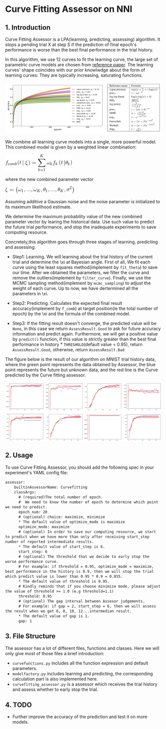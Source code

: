 Curve Fitting Assessor on NNI
===

## 1. Introduction
Curve Fitting Assessor is a LPA(learning, predicting, assessing) algorithm. It stops a pending trial X at step S if the prediction of final epoch's performance is worse than the best final performance in the trial history.

In this algorithm, we use 12 curves to fit the learning curve, the large set of parametric curve models are chosen from [reference paper][1]. The learning curves' shape coincides with our prior knowlwdge about the form of learning curves: They are typically increasing, saturating functions.

![](../img/curvefitting_learning_curve.PNG)

We combine all learning curve models into a single, more powerful model. This combined model is given by a weighted linear combination:

![](../img/curvefitting_f_comb.gif)

where the new combined parameter vector

![](../img/curvefitting_expression_xi.gif)

Assuming additive a Gaussian noise and the noise parameter is initialized to its maximum likelihood estimate.

We determine the maximum probability value of the new combined parameter vector by learing the historical data. Use such value to predict the future trial performance, and stop the inadequate experiments to save computing resource.

Concretely,this algorithm goes through three stages of learning, predicting and assessing.

* Step1: Learning. We will learning about the trial history of the current trial and determine the \xi at Bayesian angle. First of all, We fit each curve using the least squares method(implement by `fit_theta`) to save our time. After we obtained the parameters, we filter the curve and remove the outliers(implement by `filter_curve`). Finally, we use the MCMC sampling method(implement by `mcmc_sampling`) to adjust the weight of each curve. Up to now, we have dertermined all the parameters in \xi.

* Step2: Predicting. Calculates the expected final result accuracy(implement by `f_comb`) at target position(ie the total number of epoch) by the \xi and the formula of the combined model.

* Step3: If the fitting result doesn't converge, the predicted value will be `None`, in this case we return `AssessResult.Good` to ask for future accuracy information and predict again. Furthermore, we will get a positive value by `predict()` function, if this value is strictly greater than the best final performance in history * `THRESHOLD`(default value = 0.95), return `AssessResult.Good`, otherwise, return  `AssessResult.Bad`

The figure below is the result of our algorithm on MNIST trial history data, where the green point represents the data obtained by Assessor, the blue point represents the future but unknown data, and the red line is the Curve predicted by the Curve fitting assessor.

![](../img/curvefitting_example.PNG)

## 2. Usage
To use Curve Fitting Assessor, you should add the following spec in your experiment's YAML config file:

```
assessor:
    builtinAssessorName: Curvefitting
    classArgs:
      # (required)The total number of epoch.
      #  We need to know the number of epoch to determine which point we need to predict.
      epoch_num: 20
      # (optional) choice: maximize, minimize
      * The default value of optimize_mode is maximize
      optimize_mode: maximize
      # (optional) In order to save our computing resource, we start to predict when we have more than only after receiving start_step number of reported intermediate results.
      * The default value of start_step is 6.
      start_step: 6
      # (optional) The threshold that we decide to early stop the worse performance curve.
      # For example: if threshold = 0.95, optimize_mode = maximize, best performance in the history is 0.9, then we will stop the trial which predict value is lower than 0.95 * 0.9 = 0.855.
      * The default value of threshold is 0.95.
      # Kindly reminds that if you choose minimize mode, please adjust the value of threshold >= 1.0 (e.g threshold=1.1)
      threshold: 0.95
      # (optional) The gap interval between Assesor judgements.
      # For example: if gap = 2, start_step = 6, then we will assess the result when we get 6, 8, 10, 12...intermedian result.
      * The default value of gap is 1.
      gap: 1
```

## 3. File Structure
The assessor has a lot of different files, functions and classes. Here we will only give most of those files a brief introduction:

* `curvefunctions.py` includes all the function expression and default parameters.
* `modelfactory.py` includes learning and predicting, the corresponding calculation part is also implemented here.
* `curvefitting_assessor.py` is a assessor which receives the trial history and assess whether to early stop the trial.

## 4. TODO
* Further improve the accuracy of the prediction and test it on more models.


[1]: http://aad.informatik.uni-freiburg.de/papers/15-IJCAI-Extrapolation_of_Learning_Curves.pdf
